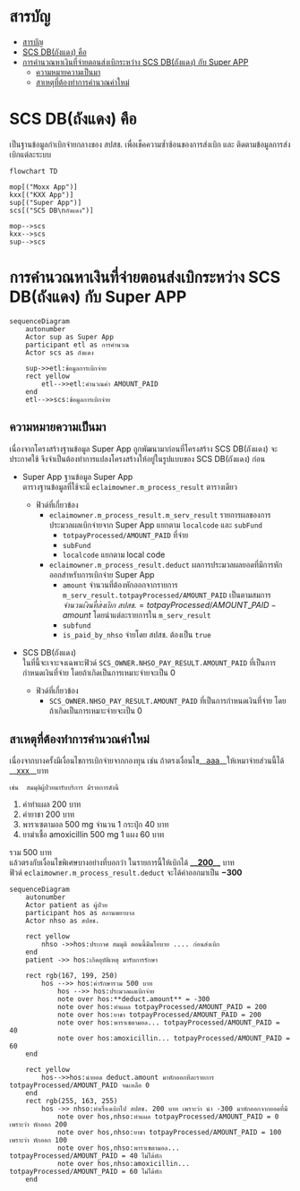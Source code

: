 # สารบัญ
- [สารบัญ](#สารบัญ)
- [SCS DB(ถังแดง) คือ](#scs-dbถังแดง-คือ)
- [การคำนวณหาเงินที่จ่ายตอนส่งเบิกระหว่าง SCS DB(ถังแดง) กับ Super APP](#การคำนวณหาเงินที่จ่ายตอนส่งเบิกระหว่าง-scs-dbถังแดง-กับ-super-app)
  - [ความหมายความเป็นมา](#ความหมายความเป็นมา)
  - [สาเหตุที่ต้องทำการคำนวณค่าใหม่](#สาเหตุที่ต้องทำการคำนวณค่าใหม่)

# SCS DB(ถังแดง) คือ
เป็นฐานข้อมูลกำเบิกจ่ายกลางของ สปสช. เพื่อเช็คความซ้ำซ้อนของการส่งเบิก และ ติดตามข้อมูลการส่งเบิกแต่ละระบบ
```mermaid
flowchart TD

mop[("Moxx App")]
kxx[("KXX App")]
sup[("Super App")]
scs[("SCS DB\nถังแดง")]

mop-->scs
kxx-->scs
sup-->scs
```
# การคำนวณหาเงินที่จ่ายตอนส่งเบิกระหว่าง SCS DB(ถังแดง) กับ Super APP

```mermaid
sequenceDiagram
    autonumber
    Actor sup as Super App
    participant etl as การคำนวณ
    Actor scs as ถังแดง

    sup->>etl:ข้อมูลการเบิกจ่าย
    rect yellow
        etl-->>etl:คำนวณค่า AMOUNT_PAID
    end
    etl-->>scs:ข้อมูลการเบิกจ่าย
```

## ความหมายความเป็นมา  
เนื่องจากโครงสร้างฐานข้อมูล Super App ถูกพัฒนามาก่อนที่โครงสร้าง SCS DB(ถังแดง) จะประกาศใช้ จึงจำเป็นต้องทำการแปลงโครงสร้างให้อยู่ในรูปแบบของ SCS DB(ถังแดง) ก่อน   
- Super App ฐานข้อมูล Super App  
    ตารางฐานข้อมูลที่ใช้จะมี `eclaimowner.m_process_result` ตารางเดียว
  - ฟิวด์ที่เกี่ยวข้อง
    - `eclaimowner.m_process_result.m_serv_result` รายการผลของการประมวลผลเบิกจ่ายจาก Super App แยกตาม `localcode` และ `subFund`
      - `totpayProcessed/AMOUNT_PAID` ที่จ่าย
      - `subFund`
      - `localcode` แยกตาม local code
    - `eclaimowner.m_process_result.deduct` ผลการประมวลผลยอดที่มีการหักออกสำหรับการเบิกจ่าย Super App
      - `amount` จำนวนที่ต้องหักออกจากรายการ `m_serv_result.totpayProcessed/AMOUNT_PAID` เป็นตามสมการ $` จำนวนเงินที่ส่งเบิก\ สปสช. = totpayProcessed/AMOUNT\_PAID - amount`$ โดยนำแต่ละรายการใน `m_serv_result` 
      - `subfund`
      - `is_paid_by_nhso` จ่ายโดย สปสช. ต้องเป็น `true`

- SCS DB(ถังแดง)  
    ในที่นี้จะเจาะจงเฉพาะฟิวด์ `SCS_OWNER.NHSO_PAY_RESULT.AMOUNT_PAID` ที่เป็นการกำหนดเงินที่จ่าย โดยถ้าเกิดเป็นการเหมาะจ่ายจะเป็น 0  
  - ฟิวด์ที่เกี่ยวข้อง
    - `SCS_OWNER.NHSO_PAY_RESULT.AMOUNT_PAID` ที่เป็นการกำหนดเงินที่จ่าย โดยถ้าเกิดเป็นการเหมาะจ่ายจะเป็น 0

## สาเหตุที่ต้องทำการคำนวณค่าใหม่
เนื่องจากบางครั้งมีเงื่อนไขการเบิกจ่ายจากกองทุน เช่น ถ้าตรงเงื่อนไข__<u>aaa</u>__ให้เหมาจ่ายส่วนนี้ได้ __<u>xxx</u>__บาท

    เช่น  สมมุติผู้ป่วยมารับบริการ มีรายการดังนี้  
  1. ค่าทำแผล 200 บาท
  2. ค่ายาชา 200 บาท
  3. พาราเซตามอล 500 mg จำนวน 1 กระปุ๋ก 40 บาท
  4. ยาฆ่าเชื้อ amoxicillin 500 mg 1 แผง 60 บาท

  รวม 500 บาท  
  แล้วตรงกับเงื่อนไขพิเศษบางอย่างที่บอกว่า ในรายการนี้ให้เบิกได้ **\_\_<u>200</u>\_\_** บาท  
   ฟิวด์ `eclaimowner.m_process_result.deduct` จะได้ค่าออกมาเป็น **$-300$**

```mermaid
sequenceDiagram
    autonumber
    Actor patient as ผู้ป่วย
    participant hos as สถานพยาบาล
    Actor nhso as สปสช.

    rect yellow
        nhso ->>hos:ประกาศ สมมุติ ตอนนี้มีนโยบาย .... ก่อนส่งเบิก
    end
    patient ->> hos:เกิดอุบัติเหตุ มารับการรักษา

    rect rgb(167, 199, 250)
        hos -->> hos:ค่ารักษารวม 500 บาท
            hos -->> hos:ประมวลผลเบิกจ่าย
            note over hos:**deduct.amount** = -300
            note over hos:ทำแผล totpayProcessed/AMOUNT_PAID = 200
            note over hos:ยาชา totpayProcessed/AMOUNT_PAID = 200
            note over hos:พาราเซตามอล... totpayProcessed/AMOUNT_PAID = 40
            note over hos:amoxicillin... totpayProcessed/AMOUNT_PAID = 60
    end

    rect yellow
        hos-->>hos:นำยอด deduct.amount มาหักออกทีละรายการ totpayProcessed/AMOUNT_PAID จนเหลือ 0
    end
    rect rgb(255, 163, 255)
        hos ->> nhso:ทำเรื่องเบิกไป สปสช. 200 บาท เพราะว่า นำ -300 มาหักออกจากยอดที่มี
            note over hos,nhso:ทำแผล totpayProcessed/AMOUNT_PAID = 0 เพราะว่า หักออก 200
            note over hos,nhso:ยาชา totpayProcessed/AMOUNT_PAID = 100 เพราะว่า หักออก 100
            note over hos,nhso:พาราเซตามอล... totpayProcessed/AMOUNT_PAID = 40 ไม่ได้หัก
            note over hos,nhso:amoxicillin... totpayProcessed/AMOUNT_PAID = 60 ไม่ได้หัก
    end

```
